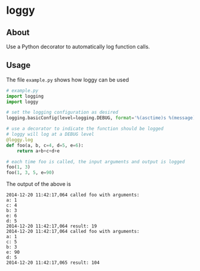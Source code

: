 loggy
=====

## About
Use a Python decorator to automatically log function calls.


## Usage

The file `example.py` shows how loggy can be used

```python
# example.py
import logging
import loggy

# set the logging configuration as desired
logging.basicConfig(level=logging.DEBUG, format='%(asctime)s %(message)s')

# use a decorator to indicate the function should be logged
# loggy will log at a DEBUG level
@loggy.log
def foo(a, b, c=4, d=5, e=6):
    return a+b+c+d+e

# each time foo is called, the input arguments and output is logged
foo(1, 3)
foo(1, 3, 5, e=90)
```

The output of the above is

```
2014-12-20 11:42:17,064 called foo with arguments:
a: 1
c: 4
b: 3
e: 6
d: 5
2014-12-20 11:42:17,064 result: 19
2014-12-20 11:42:17,064 called foo with arguments:
a: 1
c: 5
b: 3
e: 90
d: 5
2014-12-20 11:42:17,065 result: 104
```
